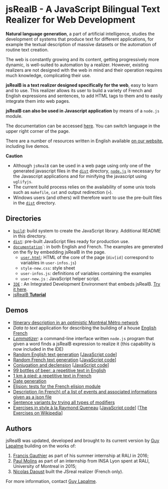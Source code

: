 # jsRealB - A JavaScript Bilingual Text Realizer for Web Development

**Natural language generation**, a part of artificial intelligence, studies the development of systems that produce text for different applications, for example the textual description of massive datasets or the automation of routine text creation.

The web is constantly growing and its content, getting progressively more dynamic, is well-suited to automation by a realizer. However, existing realizers are not designed with the web in mind and their operation requires much knowledge, complicating their use.

**jsRealB is a text realizer designed specifically for the web**, easy to learn and to use. This realizer allows its user to build a variety of French and English expressions and sentences, to add HTML tags to them and to easily integrate them into web pages.

**jsRealB can also be used in Javascript application** by means of a `node.js` module.

The documentation can be accessed [here](https://lapalme.github.io/documentation/user.html). You can switch language in the upper right corner of the page.

There are a number of resources written in English available [on our website](http://rali.iro.umontreal.ca/rali/?q=en/jsrealb-bilingual-text-realiser), including
live demos.

**Caution**

* Although `jsRealB` can be used in a web page using only one of the generated javascript files in the [`dist`](dist/) directory, [`node.js`](https://nodejs.org/en/) is necessary for the Javascript applications and for minifying the javascript using `uglifyjs`.
* The current build process relies on the availability of some unix tools such as `makefile`, `cat` and output redirection (`>`).
* Windows users (and others) will therefore want to use the pre-built files in the [`dist`](dist/) directory.

## Directories
* [`build`](build/): build system to create the JavaScript library. Additional README in this directory.
* [`dist`](dist/): pre-built JavaScript files ready for production use.
* [`documentation`](documentation/)`: in both English and French. The examples are generated on the fly by embedding jsRealB in the page.
    * [`user.html`](https://lapalme.github.io/documentation/user.html): HTML of the core of the page (`div[id]` correspond to variables in `user-infos.js`)
    * ``style-new.css``: style sheet
    * ``user-infos.js``: definitions of variables containing the examples
    * ``user-new.js``  : JavaScript helper script.
* [`IDE`](IDE/) : An Integrated Development Environment that embeds jsRealB. [Try it here](https://lapalme.github.io/IDE/index.html).
* [jsRealB **Tutorial**](https://lapalme.github.io/Tutorial/tutorial.html)

## Demos

* [Itinerary description in an *optimistic* Montréal Métro network](https://lapalme.github.io/Tutorial/metro.html)
* *Data to text* application for describing the building of a house [English](https://lapalme.github.io/demos/Data2Text/building.html) [French](https://lapalme.github.io/demos/Data2Text/batiment.html)
* [*Lemmatizer*](https://github.com/rali-udem/jsRealB/blob/master/demos/lemmatize/lemmatize.js): a command-line interface written `node.js` program that given a word finds a jsRealB expression to realize it (this capability is now included in the IDE)
* [Random English text generation](https://lapalme.github.io/demos/randomGeneration/english.html) [[JavaScript code](demos/randomGeneration/english.js)]
* [Random French text generation](https://lapalme.github.io/demos/randomGeneration/french.html) [[JavaScript code](demos/randomGeneration/french.js)]
* [Conjugation and declension](https://lapalme.github.io/demos/inflection/index.html) [[JavaScript code](demos/inflection/inflection.js)] 
* [99 bottles of beer: a repetitive text in English](https://lapalme.github.io/demos/99BottlesOfBeer/index.html)
* [1 km à pied: a repetitive text in French](https://lapalme.github.io/demos/KilometresAPied/index.html)
* [Date generation](https://lapalme.github.io/demos/date/index.html)
* [Elision: tests for the French elision module](https://lapalme.github.io/demos/elision/index.html)
* [Description (in French) of a list of events and associated informations given as a json file](https://lapalme.github.io/demos/Evenements/index.html)
* [Sentence variants by trying all types of modifiers](https://lapalme.github.io/demos/VariantesDePhrases/index.html)
* [Exercises in style à la Raymond Queneau](https://lapalme.github.io/demos/ExercicesDeStyle/index.html) [[JavaScript code](demos/ExercicesDeStyle/ExerciceDeStyle.js)] [[The Exercises on Wikipedia](https://en.wikipedia.org/wiki/Exercises_in_Style)]


## Authors
jsRealB was updated, developed and brought to its current version by [Guy Lapalme](http://www.iro.umontreal.ca/~lapalme) building on the works of:

1. [Francis Gauthier](http://www-etud.iro.umontreal.ca/~gauthif) as part of his summer internship at RALI in 2016; 
2. [Paul Molins](http://paul-molins.fr/) as part of an internship from INSA Lyon spent at RALI, University of Montreal in 2015;   
3. [Nicolas Daoust](mailto:n@daou.st) built the JSreal realizer (French only).

For more information, contact [Guy Lapalme](http://rali.iro.umontreal.ca/lapalme).      
